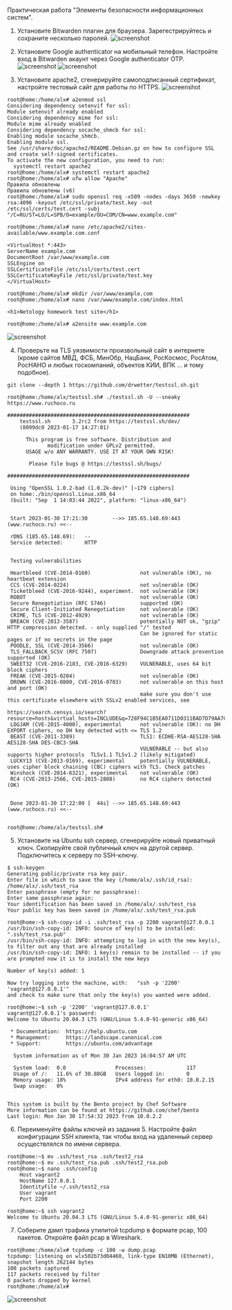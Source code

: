 Практическая работа "Элементы безопасности информационных систем".

1. Установите Bitwarden плагин для браузера. Зарегестрируйтесь и сохраните несколько паролей.
![screenshot](https://github.com/AlxUp/devops-netology/blob/master/security/sec1.png)
2. Установите Google authenticator на мобильный телефон. Настройте вход в Bitwarden акаунт через Google authenticator OTP.
![screenshot](https://github.com/AlxUp/devops-netology/blob/master/security/sec2.png)
![screenshot](https://github.com/AlxUp/devops-netology/blob/master/security/sec3.jpg)

3. Установите apache2, сгенерируйте самоподписанный сертификат, настройте тестовый сайт для работы по HTTPS.
![screenshot](https://github.com/AlxUp/devops-netology/blob/master/security/apache2.png)

```
root@home:/home/alx# a2enmod ssl
Considering dependency setenvif for ssl:
Module setenvif already enabled
Considering dependency mime for ssl:
Module mime already enabled
Considering dependency socache_shmcb for ssl:
Enabling module socache_shmcb.
Enabling module ssl.
See /usr/share/doc/apache2/README.Debian.gz on how to configure SSL and create self-signed certificates.
To activate the new configuration, you need to run:
  systemctl restart apache2
root@home:/home/alx# systemctl restart apache2
root@home:/home/alx# ufw allow "Apache"
Правила обновлены
Правила обновлены (v6)
root@home:/home/alx# sudo openssl req -x509 -nodes -days 3650 -newkey rsa:4096 -keyout /etc/ssl/private/test.key -out /etc/ssl/certs/test.cert -subj "/C=RU/ST=LO/L=SPB/O=example/OU=COM/CN=www.example.com"

```
```
root@home:/home/alx# nano /etc/apache2/sites-available/www.example.com.conf

<VirtualHost *:443>
ServerName example.com
DocumentRoot /var/www/example.com
SSLEngine on
SSLCertificateFile /etc/ssl/certs/test.cert
SSLCertificateKeyFile /etc/ssl/private/test.key
</VirtualHost>

```
```
root@home:/home/alx# mkdir /var/www/example.com
root@home:/home/alx# nano /var/www/example.com/index.html

<h1>Netology homework test site</h1>

root@home:/home/alx# a2ensite www.example.com

```

![screenshot](https://github.com/AlxUp/devops-netology/blob/master/security/site.png)


4. Проверьте на TLS уязвимости произвольный сайт в интернете (кроме сайтов МВД, ФСБ, МинОбр, НацБанк, РосКосмос, РосАтом, РосНАНО и любых госкомпаний, объектов КИИ, ВПК ... и тому подобное).
```
git clone --depth 1 https://github.com/drwetter/testssl.sh.git
```
```
root@home:/home/alx/testssl.sh# ./testssl.sh -U --sneaky https://www.ruchoco.ru

###########################################################
    testssl.sh       3.2rc2 from https://testssl.sh/dev/
    (8099dc0 2023-01-17 14:27:01)

      This program is free software. Distribution and
             modification under GPLv2 permitted.
      USAGE w/o ANY WARRANTY. USE IT AT YOUR OWN RISK!

       Please file bugs @ https://testssl.sh/bugs/

###########################################################

 Using "OpenSSL 1.0.2-bad (1.0.2k-dev)" [~179 ciphers]
 on home:./bin/openssl.Linux.x86_64
 (built: "Sep  1 14:03:44 2022", platform: "linux-x86_64")


 Start 2023-01-30 17:21:30        -->> 185.65.148.69:443 (www.ruchoco.ru) <<--

 rDNS (185.65.148.69):   --
 Service detected:       HTTP


 Testing vulnerabilities 

 Heartbleed (CVE-2014-0160)                not vulnerable (OK), no heartbeat extension
 CCS (CVE-2014-0224)                       not vulnerable (OK)
 Ticketbleed (CVE-2016-9244), experiment.  not vulnerable (OK)
 ROBOT                                     not vulnerable (OK)
 Secure Renegotiation (RFC 5746)           supported (OK)
 Secure Client-Initiated Renegotiation     not vulnerable (OK)
 CRIME, TLS (CVE-2012-4929)                not vulnerable (OK)
 BREACH (CVE-2013-3587)                    potentially NOT ok, "gzip" HTTP compression detected. - only supplied "/" tested
                                           Can be ignored for static pages or if no secrets in the page
 POODLE, SSL (CVE-2014-3566)               not vulnerable (OK)
 TLS_FALLBACK_SCSV (RFC 7507)              Downgrade attack prevention supported (OK)
 SWEET32 (CVE-2016-2183, CVE-2016-6329)    VULNERABLE, uses 64 bit block ciphers
 FREAK (CVE-2015-0204)                     not vulnerable (OK)
 DROWN (CVE-2016-0800, CVE-2016-0703)      not vulnerable on this host and port (OK)
                                           make sure you don't use this certificate elsewhere with SSLv2 enabled services, see
                                           https://search.censys.io/search?resource=hosts&virtual_hosts=INCLUDE&q=728F94C1B5EA0711D0311BAD7D79AA7C63EADCC7184ACAE6BF38DA05FC4E7F03
 LOGJAM (CVE-2015-4000), experimental      not vulnerable (OK): no DH EXPORT ciphers, no DH key detected with <= TLS 1.2
 BEAST (CVE-2011-3389)                     TLS1: ECDHE-RSA-AES128-SHA AES128-SHA DES-CBC3-SHA 
                                           VULNERABLE -- but also supports higher protocols  TLSv1.1 TLSv1.2 (likely mitigated)
 LUCKY13 (CVE-2013-0169), experimental     potentially VULNERABLE, uses cipher block chaining (CBC) ciphers with TLS. Check patches
 Winshock (CVE-2014-6321), experimental    not vulnerable (OK)
 RC4 (CVE-2013-2566, CVE-2015-2808)        no RC4 ciphers detected (OK)


 Done 2023-01-30 17:22:09 [  44s] -->> 185.65.148.69:443 (www.ruchoco.ru) <<--


root@home:/home/alx/testssl.sh# 

```

5. Установите на Ubuntu ssh сервер, сгенерируйте новый приватный ключ. Скопируйте свой публичный ключ на другой сервер. Подключитесь к серверу по SSH-ключу.
```
$ ssh-keygen
Generating public/private rsa key pair.
Enter file in which to save the key (/home/alx/.ssh/id_rsa): /home/alx/.ssh/test_rsa       
Enter passphrase (empty for no passphrase): 
Enter same passphrase again: 
Your identification has been saved in /home/alx/.ssh/test_rsa
Your public key has been saved in /home/alx/.ssh/test_rsa.pub

root@home:~$ ssh-copy-id -i .ssh/test_rsa -p 2200 vagrant@127.0.0.1
/usr/bin/ssh-copy-id: INFO: Source of key(s) to be installed: ".ssh/test_rsa.pub"
/usr/bin/ssh-copy-id: INFO: attempting to log in with the new key(s), to filter out any that are already installed
/usr/bin/ssh-copy-id: INFO: 1 key(s) remain to be installed -- if you are prompted now it is to install the new keys

Number of key(s) added: 1

Now try logging into the machine, with:   "ssh -p '2200' 'vagrant@127.0.0.1'"
and check to make sure that only the key(s) you wanted were added.

root@home:~$ ssh -p '2200' 'vagrant@127.0.0.1'
vagrant@127.0.0.1's password: 
Welcome to Ubuntu 20.04.3 LTS (GNU/Linux 5.4.0-91-generic x86_64)

 * Documentation:  https://help.ubuntu.com
 * Management:     https://landscape.canonical.com
 * Support:        https://ubuntu.com/advantage

  System information as of Mon 30 Jan 2023 16:04:57 AM UTC

  System load:  0.0                Processes:             117
  Usage of /:   11.6% of 30.88GB   Users logged in:       0
  Memory usage: 18%                IPv4 address for eth0: 10.0.2.15
  Swap usage:   0%


This system is built by the Bento project by Chef Software
More information can be found at https://github.com/chef/bento
Last login: Mon Jan 30 17:54:32 2023 from 10.0.2.2

```

6. Переименуйте файлы ключей из задания 5. Настройте файл конфигурации SSH клиента, так чтобы вход на удаленный сервер осуществлялся по имени сервера.
```
root@home:~$ mv .ssh/test_rsa .ssh/test2_rsa
root@home:~$ mv .ssh/test_rsa.pub .ssh/test2_rsa.pub
root@home:~$ nano .ssh/config
	Host vagrant2
	HostName 127.0.0.1
	IdentityFile ~/.ssh/test2_rsa
	User vagrant
	Port 2200
```
```
root@home:~$ ssh vagrant2
Welcome to Ubuntu 20.04.3 LTS (GNU/Linux 5.4.0-91-generic x86_64)
```

7. Соберите дамп трафика утилитой tcpdump в формате pcap, 100 пакетов. Откройте файл pcap в Wireshark.
```
root@home:/home/alx# tcpdump -c 100 -w dump.pcap
tcpdump: listening on wlx502b73d04460, link-type EN10MB (Ethernet), snapshot length 262144 bytes
100 packets captured
117 packets received by filter
0 packets dropped by kernel
root@home:/home/alx# 
```
![screenshot](https://github.com/AlxUp/devops-netology/blob/master/security/wire.png)


